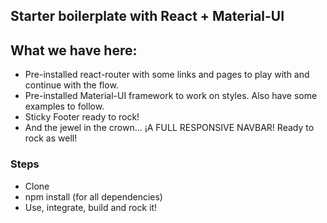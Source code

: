 ## Starter boilerplate with React + Material-UI

## What we have here:

- Pre-installed react-router with some links and pages to play with and continue with the flow.
- Pre-installed Material-UI framework to work on styles. Also have some examples to follow.
- Sticky Footer ready to rock!
- And the jewel in the crown... ¡A FULL RESPONSIVE NAVBAR! Ready to rock as well!

### Steps

- Clone
- npm install (for all dependencies)
- Use, integrate, build and rock it!
